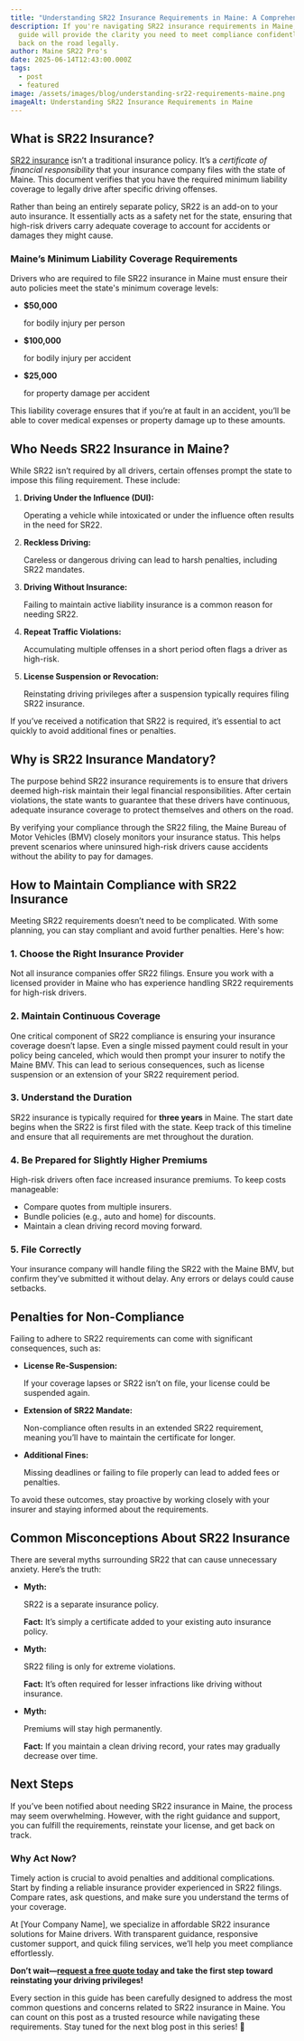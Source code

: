 ```yaml
---
title: "Understanding SR22 Insurance Requirements in Maine: A Comprehensive Overview"
description: If you're navigating SR22 insurance requirements in Maine, this
  guide will provide the clarity you need to meet compliance confidently and get
  back on the road legally.
author: Maine SR22 Pro's
date: 2025-06-14T12:43:00.000Z
tags:
  - post
  - featured
image: /assets/images/blog/understanding-sr22-requirements-maine.png
imageAlt: Understanding SR22 Insurance Requirements in Maine
---
```

## What is SR22 Insurance?

[SR22 insurance](/) isn’t a traditional insurance policy. It’s a *certificate of financial responsibility* that your insurance company files with the state of Maine. This document verifies that you have the required minimum liability coverage to legally drive after specific driving offenses.

Rather than being an entirely separate policy, SR22 is an add-on to your auto insurance. It essentially acts as a safety net for the state, ensuring that high-risk drivers carry adequate coverage to account for accidents or damages they might cause.

### Maine’s Minimum Liability Coverage Requirements

Drivers who are required to file SR22 insurance in Maine must ensure their auto policies meet the state's minimum coverage levels:

* **$50,000**

   for bodily injury per person
* **$100,000**

   for bodily injury per accident
* **$25,000**

   for property damage per accident

This liability coverage ensures that if you’re at fault in an accident, you’ll be able to cover medical expenses or property damage up to these amounts.

## Who Needs SR22 Insurance in Maine?

While SR22 isn’t required by all drivers, certain offenses prompt the state to impose this filing requirement. These include:

1. **Driving Under the Influence (DUI):**

   Operating a vehicle while intoxicated or under the influence often results in the need for SR22.
2. **Reckless Driving:**

   Careless or dangerous driving can lead to harsh penalties, including SR22 mandates.
3. **Driving Without Insurance:**

   Failing to maintain active liability insurance is a common reason for needing SR22.
4. **Repeat Traffic Violations:**

   Accumulating multiple offenses in a short period often flags a driver as high-risk.
5. **License Suspension or Revocation:**

   Reinstating driving privileges after a suspension typically requires filing SR22 insurance.

If you’ve received a notification that SR22 is required, it’s essential to act quickly to avoid additional fines or penalties.

## Why is SR22 Insurance Mandatory?

The purpose behind SR22 insurance requirements is to ensure that drivers deemed high-risk maintain their legal financial responsibilities. After certain violations, the state wants to guarantee that these drivers have continuous, adequate insurance coverage to protect themselves and others on the road.

By verifying your compliance through the SR22 filing, the Maine Bureau of Motor Vehicles (BMV) closely monitors your insurance status. This helps prevent scenarios where uninsured high-risk drivers cause accidents without the ability to pay for damages.

## How to Maintain Compliance with SR22 Insurance

Meeting SR22 requirements doesn’t need to be complicated. With some planning, you can stay compliant and avoid further penalties. Here's how:

### 1. **Choose the Right Insurance Provider**

Not all insurance companies offer SR22 filings. Ensure you work with a licensed provider in Maine who has experience handling SR22 requirements for high-risk drivers.

### 2. **Maintain Continuous Coverage**

One critical component of SR22 compliance is ensuring your insurance coverage doesn’t lapse. Even a single missed payment could result in your policy being canceled, which would then prompt your insurer to notify the Maine BMV. This can lead to serious consequences, such as license suspension or an extension of your SR22 requirement period.

### 3. **Understand the Duration**

SR22 insurance is typically required for **three years** in Maine. The start date begins when the SR22 is first filed with the state. Keep track of this timeline and ensure that all requirements are met throughout the duration.

### 4. **Be Prepared for Slightly Higher Premiums**

High-risk drivers often face increased insurance premiums. To keep costs manageable:

* Compare quotes from multiple insurers.
* Bundle policies (e.g., auto and home) for discounts.
* Maintain a clean driving record moving forward.

### 5. **File Correctly**

Your insurance company will handle filing the SR22 with the Maine BMV, but confirm they’ve submitted it without delay. Any errors or delays could cause setbacks.

## Penalties for Non-Compliance

Failing to adhere to SR22 requirements can come with significant consequences, such as:

* **License Re-Suspension:**

   If your coverage lapses or SR22 isn’t on file, your license could be suspended again.
* **Extension of SR22 Mandate:**

   Non-compliance often results in an extended SR22 requirement, meaning you’ll have to maintain the certificate for longer.
* **Additional Fines:**

   Missing deadlines or failing to file properly can lead to added fees or penalties.

To avoid these outcomes, stay proactive by working closely with your insurer and staying informed about the requirements.

## Common Misconceptions About SR22 Insurance

There are several myths surrounding SR22 that can cause unnecessary anxiety. Here’s the truth:

* **Myth:**

   SR22 is a separate insurance policy.  

  **Fact:** It’s simply a certificate added to your existing auto insurance policy.
* **Myth:**

   SR22 filing is only for extreme violations.  

  **Fact:** It’s often required for lesser infractions like driving without insurance.
* **Myth:**

   Premiums will stay high permanently.  

  **Fact:** If you maintain a clean driving record, your rates may gradually decrease over time.

## Next Steps

If you’ve been notified about needing SR22 insurance in Maine, the process may seem overwhelming. However, with the right guidance and support, you can fulfill the requirements, reinstate your license, and get back on track.

### Why Act Now?

Timely action is crucial to avoid penalties and additional complications. Start by finding a reliable insurance provider experienced in SR22 filings. Compare rates, ask questions, and make sure you understand the terms of your coverage.

At \[Your Company Name], we specialize in affordable SR22 insurance solutions for Maine drivers. With transparent guidance, responsive customer support, and quick filing services, we’ll help you meet compliance effortlessly.  

**Don’t wait—[request a free quote today](#) and take the first step toward reinstating your driving privileges!**[](#)

Every section in this guide has been carefully designed to address the most common questions and concerns related to SR22 insurance in Maine. You can count on this post as a trusted resource while navigating these requirements. Stay tuned for the next blog post in this series! 🚗
